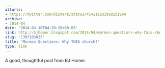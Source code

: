 ```yaml
---
alturls:
- https://twitter.com/bismark/status/454111633888251904
archive:
- 2014-04
date: '2014-04-10T04:20:25+00:00'
link: http://bjhomer.blogspot.com/2014/04/mormon-questions-why-this-church.html
slug: '1397103625'
title: 'Mormon Questions: Why THIS church?'
type: link
---
```


A good, thoughtful post from BJ Homer.

